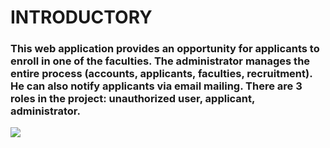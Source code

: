 <h1>INTRODUCTORY</h1>
<h3>This web application provides an opportunity for applicants to enroll in one of the faculties. The administrator manages the entire process (accounts, applicants, faculties, recruitment). He can also notify applicants via email mailing. There are 3 roles in the project: unauthorized user, applicant, administrator.</h3>


![](../../Downloads/Diagram_24_02_2022_16_29.jpeg)